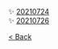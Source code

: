 :sparkles: [20210724](./20210724.md)  
:sparkles: [20210726](./20210726.md)  

[< Back](https://git.io/JL704)  
